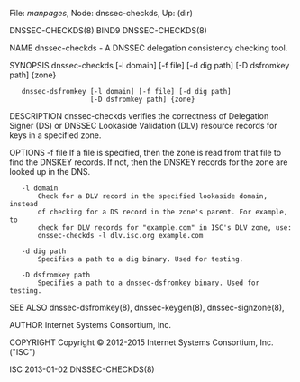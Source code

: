File: *manpages*,  Node: dnssec-checkds,  Up: (dir)

DNSSEC-CHECKDS(8)                    BIND9                   DNSSEC-CHECKDS(8)



NAME
       dnssec-checkds - A DNSSEC delegation consistency checking tool.

SYNOPSIS
       dnssec-checkds [-l domain] [-f file] [-d dig path] [-D dsfromkey path]
                      {zone}

       dnssec-dsfromkey [-l domain] [-f file] [-d dig path]
                        [-D dsfromkey path] {zone}

DESCRIPTION
       dnssec-checkds verifies the correctness of Delegation Signer (DS) or
       DNSSEC Lookaside Validation (DLV) resource records for keys in a
       specified zone.

OPTIONS
       -f file
           If a file is specified, then the zone is read from that file to
           find the DNSKEY records. If not, then the DNSKEY records for the
           zone are looked up in the DNS.

       -l domain
           Check for a DLV record in the specified lookaside domain, instead
           of checking for a DS record in the zone's parent. For example, to
           check for DLV records for "example.com" in ISC's DLV zone, use:
           dnssec-checkds -l dlv.isc.org example.com

       -d dig path
           Specifies a path to a dig binary. Used for testing.

       -D dsfromkey path
           Specifies a path to a dnssec-dsfromkey binary. Used for testing.

SEE ALSO
       dnssec-dsfromkey(8), dnssec-keygen(8), dnssec-signzone(8),

AUTHOR
       Internet Systems Consortium, Inc.

COPYRIGHT
       Copyright © 2012-2015 Internet Systems Consortium, Inc. ("ISC")



ISC                               2013-01-02                 DNSSEC-CHECKDS(8)
